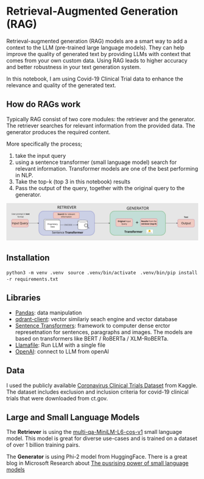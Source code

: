 # Retrieval-Augmented Generation (RAG)
Retrieval-augmented generation (RAG) models are a smart way to add a context to the LLM (pre-trained large language models). They can help improve the quality of generated text by providing LLMs with context that comes from your own custom data. Using RAG leads to higher accuracy and better robustness in your text generation system. 

In this notebook, I am using Covid-19 Clinical Trial data to enhance the relevance and quality of the generated text. 

## How do RAGs work
Typically RAG consist of two core modules: the retriever and the generator. The retriever searches for relevant information from the provided data. The generator produces the required content.

More specifically the process;
1. take the input query
2. using a sentence transformer (small language model) search for relevant information. Transformer models are one of the best performing in NLP.
3. Take the top-k (top 3 in this notebook) results
4. Pass the output of the query, together with the original query to the generator. 

![alt text](images/RAG_architecture.jpg)

## Installation 

```python3 -m venv .venv ```
```source .venv/bin/activate ``` 
```.venv/bin/pip install -r requirements.txt ```

## Libraries
- [Pandas](https://pandas.pydata.org/): data manipulation
- [qdrant-client](https://github.com/qdrant/qdrant): vector similariy seach engine and vector database
- [Sentence Transformers](https://pypi.org/project/sentence-transformers/): framework to computer dense erctor represetnation for sentences, paragraphs and images. The models are based on transformers like BERT / RoBERTa / XLM-RoBERTa. 
- [Llamafile](https://github.com/Mozilla-Ocho/llamafile): Run LLM with a single file
- [OpenAI](https://pypi.org/project/openai/): connect to LLM from openAI

## Data 
I used the publicly available [Coronavirus Clinical Trials Dataset](https://www.kaggle.com/datasets/zohrarezgui/coronavirus-clinical-trials-dataset) from Kaggle. The dataset includes exclusion and inclusion criteria for covid-19 clinical trials that were downloaded from ct.gov. 

## Large and Small Language Models 
The __Retriever__ is using the [multi-qa-MiniLM-L6-cos-v1](https://www.sbert.net/docs/sentence_transformer/pretrained_models.html) small language model. This model is great for diverse use-cases and is trained on a dataset of over 1 billion training pairs. 

The __Generator__ is using Phi-2 model from HuggingFace. There is a great blog in Microsoft Research about [The pusrising power of small language models](https://www.microsoft.com/en-us/research/blog/phi-2-the-surprising-power-of-small-language-models/)

